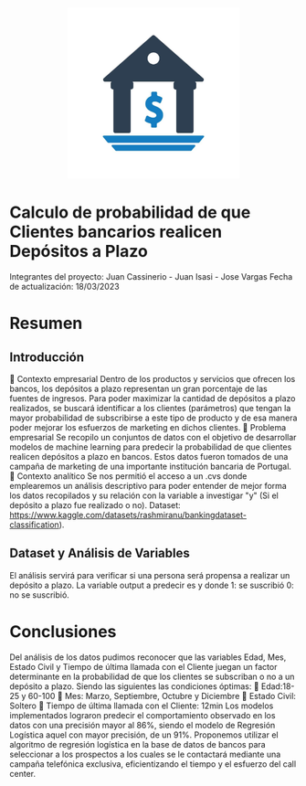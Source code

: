 <p align="center">
  <img src="https://github.com/JuanCassinerio/Bank-Deposit-Classification---Logistic-Regression-Decision-tree-and-Random-Forest/blob/main/logo.jpg" width="300" alt="Logo">
</p>

# Calculo de probabilidad de que Clientes bancarios realicen Depósitos a Plazo
Integrantes del proyecto: Juan Cassinerio - Juan Isasi - Jose Vargas
Fecha de actualización: 18/03/2023

# Resumen

## Introducción
 Contexto empresarial
Dentro de los productos y servicios que ofrecen los bancos, los depósitos a plazo representan un gran porcentaje de las fuentes de
ingresos. Para poder maximizar la cantidad de depósitos a plazo realizados, se buscará identificar a los clientes (parámetros) que tengan
la mayor probabilidad de subscribirse a este tipo de producto y de esa manera poder mejorar los esfuerzos de marketing en dichos clientes.
 Problema empresarial
Se recopilo un conjuntos de datos con el objetivo de desarrollar modelos de machine learning para predecir la probabilidad de que clientes
realicen depósitos a plazo en bancos. Estos datos fueron tomados de una campaña de marketing de una importante institución bancaria de Portugal.
 Contexto analítico
Se nos permitió el acceso a un .cvs donde emplearemos un análisis descriptivo para poder entender de mejor forma los datos recopilados y su relación con la variable a investigar "y" (Si el depósito a plazo fue realizado o no).
Dataset: https://www.kaggle.com/datasets/rashmiranu/bankingdataset-classification).

## Dataset y Análisis de Variables
El análisis servirá para verificar si una persona será propensa a realizar un depósito a plazo. La variable output a predecir es y donde 1: se suscribió 0: no se suscribió.

# Conclusiones
Del análisis de los datos pudimos reconocer que las variables Edad, Mes, Estado Civil y Tiempo de última llamada con el Cliente juegan un factor determinante en la probabilidad de que los clientes se subscriban o no a un depósito a plazo. Siendo las siguientes las condiciones óptimas:
 Edad:18-25 y 60-100
 Mes: Marzo, Septiembre, Octubre y Diciembre
 Estado Civil: Soltero
 Tiempo de última llamada con el Cliente: 12min
Los modelos implementados lograron predecir el comportamiento observado en los datos con una precisión mayor al 86%, siendo el modelo de Regresión Logística aquel con mayor precisión, de un 91%. Proponemos utilizar el algoritmo de regresión logística en la base de datos de bancos para seleccionar a los prospectos a los cuales se le contactará mediante una campaña telefónica exclusiva, eficientizando el tiempo y el esfuerzo del call center.


